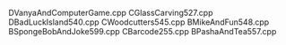 DVanyaAndComputerGame.cpp
CGlassCarving527.cpp
DBadLuckIsland540.cpp
CWoodcutters545.cpp
BMikeAndFun548.cpp
BSpongeBobAndJoke599.cpp
CBarcode255.cpp
BPashaAndTea557.cpp

